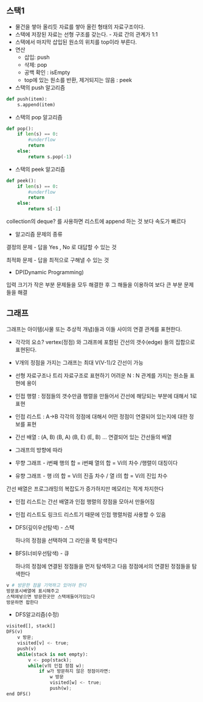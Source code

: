 ## 스택1

* 물건을 쌓아 올리듯 자료를 쌓아 올린 형태의 자료구조이다.
* 스택에 저장된 자료는 선형 구조를 갖는다. - 자료 간의 관계가 1:1
* 스택에서 마지막 삽입된 원소의 위치를 top이라 부른다.
* 연산
  * 삽입: push
  * 삭제: pop
  * 공백 확인 : isEmpty
  * top에 있는 원소를 반환, 제거되지는 않음 : peek
* 스택의 push 알고리즘

```python
def push(item):
    s.append(item)
```

* 스택의 pop 알고리즘

```python
def pop():
    if len(s) == 0:
        #underflow
        return
    else:
        return s.pop(-1)
```

* 스택의 peek 알고리즘

```python
def peek():
    if len(s) == 0:
        #underflow
        return
    else:
        return s[-1]
```



collection의 deque? 를 사용하면 리스트에 append 하는 것 보다 속도가 빠르다



* 알고리즘 문제의 종류

결정의 문제 - 답을 Yes , No 로 대답할 수 있는 것

최적화 문제 - 답을 최적으로 구해낼 수 있는 것



* DP(Dynamic Programming)

입력 크기가 작은 부분 문제들을 모두 해결한 후 그 해들을 이용하여 보다 큰 부분 문제들을 해결



## 그래프

그래프는 아이템(사물 또는 추상적 개념)들과 이들 사이의 연결 관계를 표현한다.

* 각각의 요소? vertex(정점) 와 그래프에 포함된 간선의 갯수(edge) 들의 집합으로 표현된다.
* V개의 정점을 가지는 그래프는 최대 V(V-1)/2 간선이 가능
* 선형 자료구조나 트리 자료구조로 표현하기 어려운 N : N 관계를 가지는 원소들 표현에 용이



* 인접 행렬 : 정점들의 갯수만큼 행렬을 만들어서 간선에 해당되는 부분에 대해서 1로 표현
* 인접 리스트 : A->B 각각의 정점에 대해서 어떤 정점이 연결되어 있는지에 대한 정보를 표현
* 간선 배열 : (A, B) (B, A) (B, E) (E, B) ... 연결되어 있는 간선들의 배열



* 그래프의 방향에 따라
* 무향 그래프 - i번째 행의 합 = i번째 열의 합 = Vi의 차수  /행렬이 대칭이다
* 유향 그래프 - 행 i의 합 = Vi의 진출 차수 / 열 i의 합 = Vi의 진입 차수



간선 배열은 프로그래밍의 복잡도가 증가하지만 메모리는 적게 차지한다

* 인접 리스트는 간선 배열과 인접 행렬의 장점을 모아서 만들어짐
* 인접 리스트도 링크드 리스트기 때문에 인접 행렬처럼 사용할 수 있음



* DFS(깊이우선탐색) - 스택

  하나의 정점을 선택하여 그 라인을 쭉 탐색한다 

* BFS(너비우선탐색) - 큐

  하나의 정점에 연결된 정점들을 먼저 탐색하고 다음 정점에서의 연결된 정점들을 탐색한다



```python
v # 방문한 점을 기억하고 있어야 한다
방문표시배열에 표시해주고
스택에넣으면 방문한곳만 스택에들어가있는다
방문하면 팝한다
```

* DFS알고리즘(수정)

```python
visited[], stack[]
DFS(v)
	v 방문;
    visited[v] <- true;
    push(v)
    while(stack is not empty):
        v <- pop(stack);
        while(v의 인접 정점 w):
            if w가 방문하지 않은 정점이라면:
                w 방문
                visited[w] <- true;
                push(w);
end DFS()
```

